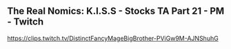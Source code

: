 ## The Real Nomics: K.I.S.S - Stocks TA Part 21 - PM - Twitch

<https://clips.twitch.tv/DistinctFancyMageBigBrother-PViGw9M-AJNShuhG>
